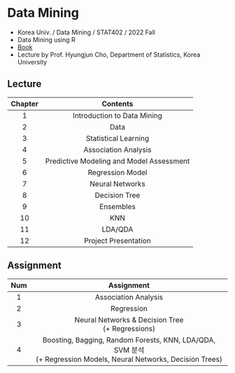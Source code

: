 # Data Mining
- Korea Univ. / Data Mining / STAT402 / 2022 Fall
- Data Mining using R
- [Book](http://www.yes24.com/Product/Goods/107892918)
- Lecture by Prof. Hyungjun Cho, Department of Statistics, Korea University

## Lecture
|Chapter|Contents|
|:------:|:-----:|
|1|Introduction to Data Mining|
|2|Data|
|3|Statistical Learning|
|4|Association Analysis|
|5|Predictive Modeling and Model Assessment|
|6|Regression Model|
|7|Neural Networks|
|8|Decision Tree|
|9|Ensembles|
|10|KNN|
|11|LDA/QDA|
|12|Project Presentation|

## Assignment
|Num|Assignment|
|:------:|:-----:|
|1|Association Analysis|
|2|Regression|
|3|Neural Networks & Decision Tree</br>(+ Regressions)|
|4|Boosting, Bagging, Random Forests, KNN, LDA/QDA, SVM 분석</br>(+ Regression Models, Neural Networks, Decision Trees)|

